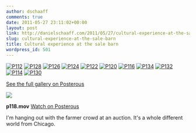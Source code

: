 ```yaml
---
author: dschaaff
comments: true
date: 2011-05-27 23:11:02+00:00
layout: post
link: http://danielschaaff.com/2011/05/27/cultural-experience-at-the-sale-barn/
slug: cultural-experience-at-the-sale-barn
title: Cultural experience at the sale barn
wordpress_id: 501
---
```


[![P112](http://posterous.com/getfile/files.posterous.com/danielschaaff/ezoduajwooCaxcBoDDGDAvsmvjExHrohqwkcrEeaIpbDvpyjJCgHdrtEGndi/p112.jpg.scaled500.jpg)](http://posterous.com/getfile/files.posterous.com/danielschaaff/ezoduajwooCaxcBoDDGDAvsmvjExHrohqwkcrEeaIpbDvpyjJCgHdrtEGndi/p112.jpg.scaled1000.jpg) [![P128](http://posterous.com/getfile/files.posterous.com/danielschaaff/xqeCAoAcGagyAgofdbCJzecIuyjvlpwbpbmvmrazHgeaJtpofxbfxbBgedrp/p128.jpg.scaled500.jpg)](http://posterous.com/getfile/files.posterous.com/danielschaaff/xqeCAoAcGagyAgofdbCJzecIuyjvlpwbpbmvmrazHgeaJtpofxbfxbBgedrp/p128.jpg.scaled1000.jpg) [![P126](http://posterous.com/getfile/files.posterous.com/danielschaaff/fFsIDIGcAyapyrxomfruapvsoIgmmAeppJBfetowrislGrvejoJjweDsHhhc/p126.jpg.scaled500.jpg)](http://posterous.com/getfile/files.posterous.com/danielschaaff/fFsIDIGcAyapyrxomfruapvsoIgmmAeppJBfetowrislGrvejoJjweDsHhhc/p126.jpg.scaled1000.jpg) [![P124](http://posterous.com/getfile/files.posterous.com/danielschaaff/DEmmFEaEBzjuioftalFrFjdjcnDrnkJDexososIIqqyJiowacbmzvbgziwCJ/p124.jpg.scaled500.jpg)](http://posterous.com/getfile/files.posterous.com/danielschaaff/DEmmFEaEBzjuioftalFrFjdjcnDrnkJDexososIIqqyJiowacbmzvbgziwCJ/p124.jpg.scaled1000.jpg) [![P122](http://posterous.com/getfile/files.posterous.com/danielschaaff/tobrcuyoDcHttzomukBJwHnAsgbxrDAuDueujnfapifDhftzssyodfIpjhmH/p122.jpg.scaled500.jpg)](http://posterous.com/getfile/files.posterous.com/danielschaaff/tobrcuyoDcHttzomukBJwHnAsgbxrDAuDueujnfapifDhftzssyodfIpjhmH/p122.jpg.scaled1000.jpg) [![P120](http://posterous.com/getfile/files.posterous.com/danielschaaff/HbrnrrnufdmpFdpImCduupegApGgckjzutaBqismkrJBctwswvvygnAlClcB/p120.jpg.scaled500.jpg)](http://posterous.com/getfile/files.posterous.com/danielschaaff/HbrnrrnufdmpFdpImCduupegApGgckjzutaBqismkrJBctwswvvygnAlClcB/p120.jpg.scaled1000.jpg) [![P116](http://posterous.com/getfile/files.posterous.com/danielschaaff/hmiloipslCkugfodhjuAnrxCJBgjvCtGrsaecnxtsJjbDjcHynGgAwIkoosq/p116.jpg.scaled500.jpg)](http://posterous.com/getfile/files.posterous.com/danielschaaff/hmiloipslCkugfodhjuAnrxCJBgjvCtGrsaecnxtsJjbDjcHynGgAwIkoosq/p116.jpg.scaled1000.jpg) [![P134](http://posterous.com/getfile/files.posterous.com/danielschaaff/AmCdggdbdutcmJmijJIurrezCHhJnjamFbgBoAodsqGtnGszgmFCItnvkFCC/p134.jpg.scaled500.jpg)](http://posterous.com/getfile/files.posterous.com/danielschaaff/AmCdggdbdutcmJmijJIurrezCHhJnjamFbgBoAodsqGtnGszgmFCItnvkFCC/p134.jpg.scaled1000.jpg) [![P132](http://posterous.com/getfile/files.posterous.com/danielschaaff/bCrGhkdwxHnBDCtozizkazIyyztrHfhfBppDtcvCdlveFDltEaxBhsBECepf/p132.jpg.scaled500.jpg)](http://posterous.com/getfile/files.posterous.com/danielschaaff/bCrGhkdwxHnBDCtozizkazIyyztrHfhfBppDtcvCdlveFDltEaxBhsBECepf/p132.jpg.scaled1000.jpg) [![P114](http://posterous.com/getfile/files.posterous.com/danielschaaff/klltjiIcEAvJcenEvEHjExJuJAiodbIhwzhquDzioxmycvDtucvakczGnneo/p114.jpg.scaled500.jpg)](http://posterous.com/getfile/files.posterous.com/danielschaaff/klltjiIcEAvJcenEvEHjExJuJAiodbIhwzhquDzioxmycvDtucvakczGnneo/p114.jpg.scaled1000.jpg) [![P130](http://posterous.com/getfile/files.posterous.com/danielschaaff/rwfyqmfAglGuFCiBwGzezIGhBFfmrFhuihmesstkhziawAyHqvcJrwnIqpGC/p130.jpg.scaled500.jpg)](http://posterous.com/getfile/files.posterous.com/danielschaaff/rwfyqmfAglGuFCiBwGzezIGhBFfmrFhuihmesstkhziawAyHqvcJrwnIqpGC/p130.jpg.scaled1000.jpg)

[See the full gallery on Posterous](http://www.danielschaaff.com/cultural-experience-at-the-sale-barn)

[![](http://posterous.com/getfile/video.posterous.com/danielschaaff/qBHtGGeywpDJBcpFyEdeDiBArevofmHEJlyblfIjGdFuculmogxpozomvgqg/frame_0000.png)](http://www.danielschaaff.com/cultural-experience-at-the-sale-barn)

**p118.mov** [Watch on Posterous](http://www.danielschaaff.com/cultural-experience-at-the-sale-barn)

I'm hanging out with the farmer crowd at an auction. It's a whole different world from Chicago.
